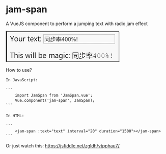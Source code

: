 # jam-span
A VueJS component to perform a jumping text with radio jam effect 

![demo.gif](demo.gif "demo.gif")

How to use?

    In JavaScript: 

    ``` 
        import JamSpan from 'JamSpan.vue';
        Vue.component('jam-span', JamSpan); 
    ```

    In HTML:

    ```
        <jam-span :text="text" interval="20" duration="1500"></jam-span>
    ```

Or just watch this: https://jsfiddle.net/zgldh/vtpphau7/

